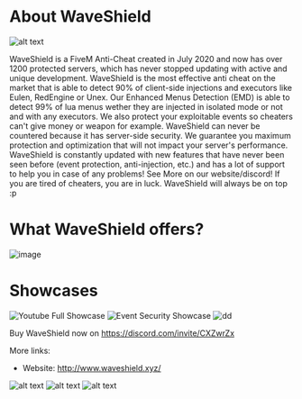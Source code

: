 # About WaveShield
![alt text](https://media.discordapp.net/attachments/924345629898059797/978770738691584020/unknown.png)

WaveShield is a FiveM Anti-Cheat created in July 2020 and now has over 1200 protected servers, which has never stopped updating with active and unique development.
WaveShield is the most effective anti cheat on the market that is able to detect 90% of client-side injections and executors like Eulen, RedEngine or Unex.
Our Enhanced Menus Detection (EMD) is able to detect 99% of lua menus wether they are injected in isolated mode or not and with any executors.
We also protect your exploitable events so cheaters can't give money or weapon for example.
WaveShield can never be countered because it has server-side security. We guarantee you maximum protection and optimization that will not impact your server's performance.
WaveShield is constantly updated with new features that have never been seen before (event protection, anti-injection, etc.) and has a lot of support to help you in case of any problems!
See More on our website/discord!
If you are tired of cheaters, you are in luck.
WaveShield will always be on top :p

# What WaveShield offers?
![image](https://user-images.githubusercontent.com/67419505/170337760-f0ec5e0e-1d39-4db6-be51-21c89668edd5.png)

# Showcases
![Youtube Full Showcase](https://youtu.be/CLLjBvoEzJY)
![Event Security Showcase](https://streamable.com/6016m9)
![dd](https://images-ext-1.discordapp.net/external/P-3b06Q-eoM9PXU-fq4DuSKM9Da_aR_swFcocj-e9AE/https/media.discordapp.net/attachments/832948377192235018/834176460100862032/RIP.gif)

Buy WaveShield now on https://discord.com/invite/CXZwrZx

More links:
- Website: http://www.waveshield.xyz/

![alt text](https://user-images.githubusercontent.com/67419505/170267929-c13e756b-ce57-4585-b2e1-e97b89f3e466.png)
![alt text](https://media.discordapp.net/attachments/746117970073485456/915972041734254612/OMD_SS.png)
![alt text](https://media.discordapp.net/attachments/746117970073485456/915972041180577802/EMD_SS.png)
